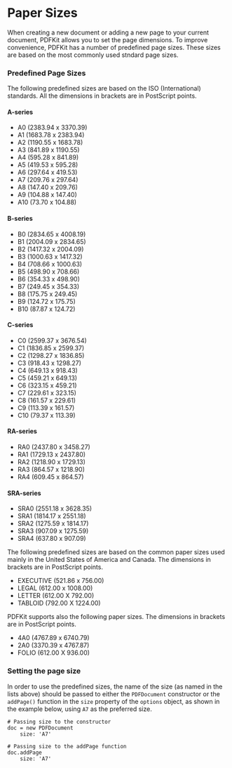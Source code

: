 # Paper Sizes

When creating a new document or adding a new page to your current document, PDFKit allows you to set the page dimensions. To improve convenience, PDFKit has a number of predefined page sizes. These sizes are based on the most commonly used stndard page sizes. 

### Predefined Page Sizes

The following predefined sizes are based on the ISO (International) standards. All the dimensions in brackets are in PostScript points. 

#### A-series

* A0 (2383.94 x 3370.39)
* A1 (1683.78 x 2383.94)
* A2 (1190.55 x 1683.78)
* A3 (841.89 x 1190.55)
* A4 (595.28 x 841.89)
* A5 (419.53 x 595.28)
* A6 (297.64 x 419.53)
* A7 (209.76 x 297.64)
* A8 (147.40 x 209.76)
* A9 (104.88 x 147.40)
* A10 (73.70 x 104.88)

#### B-series

* B0 (2834.65 x 4008.19)
* B1 (2004.09 x 2834.65)
* B2 (1417.32 x 2004.09)
* B3 (1000.63 x 1417.32)
* B4 (708.66 x 1000.63)
* B5 (498.90 x 708.66)
* B6 (354.33 x 498.90)
* B7 (249.45 x 354.33)
* B8 (175.75 x 249.45)
* B9 (124.72 x 175.75)
* B10 (87.87 x 124.72)

#### C-series

* C0 (2599.37 x 3676.54)
* C1 (1836.85 x 2599.37)
* C2 (1298.27 x 1836.85)
* C3 (918.43 x 1298.27)
* C4 (649.13 x 918.43)
* C5 (459.21 x 649.13)
* C6 (323.15 x 459.21)
* C7 (229.61 x 323.15)
* C8 (161.57 x 229.61)
* C9 (113.39 x 161.57)
* C10 (79.37 x 113.39)

#### RA-series

* RA0 (2437.80 x 3458.27)
* RA1 (1729.13 x 2437.80)
* RA2 (1218.90 x 1729.13)
* RA3 (864.57 x 1218.90)
* RA4 (609.45 x 864.57)

#### SRA-series

* SRA0 (2551.18 x 3628.35)
* SRA1 (1814.17 x 2551.18)
* SRA2 (1275.59 x 1814.17)
* SRA3 (907.09 x 1275.59)
* SRA4 (637.80 x 907.09)

The following predefined sizes are based on the common paper sizes used mainly in the United States of America and Canada. The dimensions in brackets are in PostScript points. 

* EXECUTIVE (521.86 x 756.00)
* LEGAL (612.00 x 1008.00)
* LETTER (612.00 X 792.00)
* TABLOID (792.00 X 1224.00)

PDFKit supports also the following paper sizes. The dimensions in brackets are in PostScript points. 

* 4A0 (4767.89 x 6740.79)
* 2A0 (3370.39 x 4767.87)
* FOLIO (612.00 X 936.00)

### Setting the page size

In order to use the predefined sizes, the name of the size (as named in the lists above) should be passed to either the `PDFDocument` constructor or the `addPage()` function in the `size` property of the `options` object, as shown in the example below, using `A7` as the preferred size. 

    # Passing size to the constructor
    doc = new PDFDocument
        size: 'A7'
        
    # Passing size to the addPage function
    doc.addPage
        size: 'A7'
